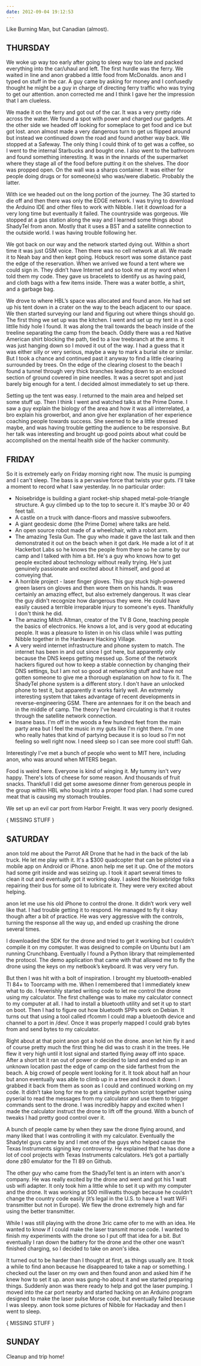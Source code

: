 ```yaml
---
date: 2012-09-04 19:12:53
---
```


Like Burning Man, but Canadian (almost).

<!--more-->

THURSDAY
--------

We woke up way too early after going to sleep way too late and packed everything into the car/uhaul and left. The first hurdle was the ferry. We waited in line and anon grabbed a little food from McDonalds. anon and I typed on stuff in the car. A guy came by asking for money and I confusedly thought he might be a guy in charge of directing ferry traffic who was trying to get our attention. anon corrected me and I think I gave her the impression that I am clueless.

We made it on the ferry and got out of the car. It was a very pretty ride across the water. We found a spot with power and charged our gadgets. At the other side we headed off looking for someplace to get food and ice but got lost. anon almost made a very dangerous turn to get us flipped around but instead we continued down the road and found another way back. We stopped at a Safeway. The only thing I could think of to get was a coffee, so I went to the internal Starbucks and bought one. I also went to the bathroom and found something interesting. It was in the innards of the supermarket where they stage all of the food before putting it on the shelves. The door was propped open. On the wall was a sharps container. It was either for people doing drugs or for someone(s) who was/were diabetic. Probably the latter.

With ice we headed out on the long portion of the journey. The 3G started to die off and then there was only the EDGE network. I was trying to download the Arduino IDE and other files to work with Nibble. I let it download for a very long time but eventually it failed. The countryside was gorgeous. We stopped at a gas station along the way and I learned some things about ShadyTel from anon. Mostly that it uses a BST and a satellite connection to the outside world. I was having trouble following her.

We got back on our way and the network started dying out. Within a short time it was just GSM voice. Then there was no cell network at all. We made it to Neah bay and then kept going. Hobuck resort was some distance past the edge of the reservation. When we arrived we found a tent where we could sign in. They didn’t have Internet and so took me at my word when I told them my code. They gave us bracelets to identify us as having paid, and cloth bags with a few items inside. There was a water bottle, a shirt, and a garbage bag.

We drove to where HBL’s space was allocated and found anon. He had set up his tent down in a crater on the way to the beach adjacent to our space. We then started surveying our land and figuring out where things should go. The first thing we set up was the kitchen. I went and set up my tent in a cool littlle hidy hole I found. It was along the trail towards the beach inside of the treeline separating the camp from the beach. Oddly there was a red Native American shirt blocking the path, tied to a low treebranch at the arms. It was just hanging down so I moved it out of the way. I had a guess that it was either silly or very serious, maybe a way to mark a burial site or similar. But I took a chance and continued past it anyway to find a little clearing surrounded by trees. On the edge of the clearing closest to the beach I found a tunnel through very thick branches leading down to an enclosed section of ground covered in pine needles. It was a secret spot and just barely big enough for a tent. I decided almost immediately to set up there.

Setting up the tent was easy. I returned to the main area and helped set some stuff up. Then I think I went and watched talks at the Prime Dome. I saw a guy explain the biology of the area and how it was all interrelated, a bro explain his growerbot, and anon give her explanation of her experience coaching people towards success. She seemed to be a little stressed maybe, and was having trouble getting the audience to be responsive. But her talk was interesting and brought up good points about what could be accomplished on the mental health side of the hacker community.

FRIDAY
------

So it is extremely early on Friday morning right now. The music is pumping and I can't sleep. The bass is a pervasive force that twists your guts. I'll take a moment to record what I saw yesterday. In no particular order:

* Noisebridge is building a giant rocket-ship shaped metal-pole-triangle structure. A guy climbed up to the top to secure it. It's maybe 30 or 40 feet tall.
* A castle on a truck with dance-floors and massive subwoofers.
* A giant geodesic dome (the Prime Dome) where talks are held.
* An open source robot made of a wheelchair, with a robot arm.
* The amazing Tesla Gun. The guy who made it gave the last talk and then demonstrated it out on the beach when it got dark. He made a lot of it at Hackerbot Labs so he knows the people from there so he came by our camp and I talked with him a bit. He's a guy who knows how to get people excited about technology without really trying. He's just genuinely passionate and excited about it himself, and good at conveying that.
* A horrible project - laser finger gloves. This guy stuck high-powered green lasers on gloves and then wore them on his hands. It was certainly an amazing effect, but also extremely dangerous. It was clear the guy didn't recognize how dangerous they were. He could have easily caused a terrible irreparable injury to someone's eyes. Thankfully I don't think he did.
* The amazing Mitch Altman, creator of the TV B Gone, teaching people the basics of electronics. He knows a lot, and is very good at educating people. It was a pleasure to listen in on his class while I was putting Nibble together in the Hardware Hacking Village.
* A very weird internet infrastructure and phone system to match. The internet has been in and out since I got here, but apparently only because the DNS keeps getting messed up. Some of the network hackers figured out how to keep a stable connection by changing their DNS settings, but I am not so good at networking stuff and have not gotten someone to give me a thorough explanation on how to fix it. The ShadyTel phone system is a different story. I don't have an unlocked phone to test it, but apparently it works fairly well. An extremely interesting system that takes advantage of recent developments in reverse-engineering GSM. There are antennaes for it on the beach and in the middle of camp. The theory I've heard circulating is that it routes through the satellite network connection.
* Insane bass. I'm off in the woods a few hundred feet from the main party area but I feel the music in my guts like I'm right there. I'm one who really hates that kind of partying because it is so loud so I'm not feeling so well right now. I need sleep so I can see more cool stuff! Gah.

Interestingly I've met a bunch of people who went to MIT here, including anon, who was around when MITERS began.

Food is weird here. Everyone is kind of winging it. My tummy isn't very happy. There's lots of cheese for some reason. And thousands of fruit snacks. Thankfull I did get some awesome dinner from generous people in the group within HBL who bought into a proper food plan. I had some cured meat that is causing my stomach troubles.

We set up an evil car port from Harbor Freight. It was very poorly designed.

{ MISSING STUFF }

SATURDAY
--------

anon told me about the Parrot AR Drone that he had in the back of the lab truck. He let me play with it. It's a $300 quadcopter that can be piloted via a mobile app on Android or iPhone. anon help me set it up. One of the motors had some grit inside and was seizing up. I took it apart several times to clean it out and eventually got it working okay. I asked the Noisebridge folks repairing their bus for some oil to lubricate it. They were very excited about helping.

anon let me use his old iPhone to control the drone. It didn’t work very well like that. I had trouble getting it to respond. He managed to fly it okay though after a bit of practice. He was very aggressive with the controls, turning the response all the way up, and ended up crashing the drone several times.

I downloaded the SDK for the drone and tried to get it working but I couldn’t compile it on my computer. It was designed to compile on Ubuntu but I am running Crunchbang. Eventually I found a Python library that reimplemented the protocol. The demo application that came with that allowed me to fly the drone using the keys on my netbook’s keyboard. It was very very fun.

But then I was hit with a bolt of inspiration. I brought my bluetooth-enabled TI 84+ to Toorcamp with me. When I remembered that I immediately knew what to do. I feverishly started writing code to let me control the drone using my calculator. The first challenge was to make my calculator connect to my computer at all. I had to install a bluetooth utility and set it up to start on boot. Then I had to figure out how bluetooth SPPs work on Debian. It turns out that using a tool called rfcomm I could map a bluetooth device and channel to a port in /dev/. Once it was properly mapped I could grab bytes from and send bytes to my calculator.

Right about at that point anon got a hold on the drone. anon let him fly it and of course pretty much the first thing he did was to crash it in the trees. He flew it very high until it lost signal and started flying away off into space. After a short bit it ran out of power or decided to land and ended up in an unknown location past the edge of camp on the side farthest from the beach. A big crowd of people went looking for it. It took about half an hour but anon eventually was able to climb up in a tree and knock it down. I grabbed it back from them as soon as I could and continued working on my code. It didn’t take long for me to get a simple python script together using pyserial to read the messages from my calculator and use them to trigger commands sent to the drone. I was incredibly happy and excited when I made the calculator instruct the drone to lift off the ground. With a bunch of tweaks I had pretty good control over it.

A bunch of people came by when they saw the drone flying around, and many liked that I was controlling it with my calculator. Eventually the Shadytel guys came by and I met one of the guys who helped cause the Texas Instruments signing key controversy. He explained that he has done a lot of cool projects with Texas Instruments calculators. He’s got a partially done z80 emulator for the TI 89 on Github.

The other guy who came from the ShadyTel tent is an intern with anon's company. He was really excited by the drone and went and got his 1 watt usb wifi adapter. It only took him a little while to set it up with my computer and the drone. It was working at 500 milliwatts though because he couldn’t change the country code easily (it’s legal in the U.S. to have a 1 watt WiFi transmitter but not in Europe). We flew the drone extremely high and far using the better transmitter.

While I was still playing with the drone 3ric came ofer to me with an idea. He wanted to know if I could make the laser transmit morse code. I wanted to finish my experiments with the drone so I put off that idea for a bit. But eventually I ran down the battery for the drone and the other one wasn’t finished charging, so I decided to take on anon's idea.

It turned out to be harder than I thought at first, as things usually are. It took a while to find anon because he disappeared to take a nap or something. I checked out the laser on my own and then found anon and asked him if he knew how to set it up. anon was gung-ho about it and we started preparing things. Suddenly anon was there ready to help and got the laser pumping. I moved into the car port nearby and started hacking on an Arduino program designed to make the laser pulse Morse code, but eventually failed because I was sleepy. anon took some pictures of Nibble for Hackaday and then I went to sleep.

{ MISSING STUFF }

SUNDAY
------

Cleanup and trip home!

